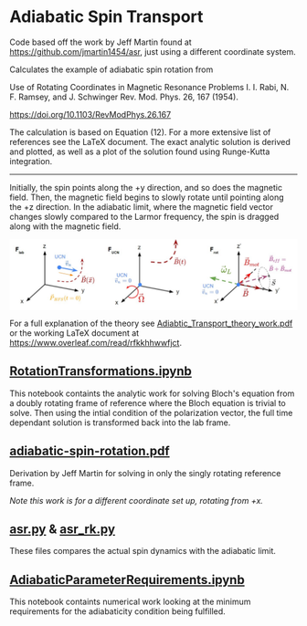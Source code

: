 # Adiabatic Spin Transport

Code based off the work by Jeff Martin found at https://github.com/jmartin1454/asr, just using a different coordinate system.

Calculates the example of adiabatic spin rotation from

Use of Rotating Coordinates in Magnetic Resonance Problems
I. I. Rabi, N. F. Ramsey, and J. Schwinger
Rev. Mod. Phys. 26, 167 (1954).

https://doi.org/10.1103/RevModPhys.26.167

The calculation is based on Equation (12). For a more extensive list of references see the LaTeX document. The exact analytic solution is derived and plotted, as well as a plot of the solution found using Runge-Kutta integration.

----

Initially, the spin points along the +y direction, and so does the magnetic field.  Then, the magnetic field begins to slowly rotate until pointing along the +z direction.  In the adiabatic limit, where the magnetic field vector changes slowly compared to the Larmor frequency, the spin is dragged along with the magnetic field.

<p align="middle">
<img align="middle" src="./Photos/frames.jpg" width="700" title="Different frames of reference" />  
</p>

For a full explanation of the theory see [Adiabtic_Transport_theory_work.pdf](https://github.com/eklem1/AdiabaticSpinTransp/blob/master/Adiabatic_Transport_theory_work.pdf) or the working LaTeX document at https://www.overleaf.com/read/rfkkhhwwfjct.

## [RotationTransformations.ipynb](https://github.com/eklem1/AdiabaticSpinTransp/blob/master/RotationTransformations.ipynb)
This notebook containts the analytic work for solving Bloch's equation from a doubly rotating frame of reference where the Bloch equation is trivial to solve. Then using the intial condition of the polarization vector, the full time dependant solution is transformed back into the lab frame.

## [adiabatic-spin-rotation.pdf](https://github.com/eklem1/AdiabaticSpinTransp/blob/master/adiabatic-spin-rotation.pdf)

Derivation by Jeff Martin for solving in only the singly rotating reference frame.   

*Note this work is for a different coordinate set up, rotating from +x.*

## [asr.py](https://github.com/eklem1/AdiabaticSpinTransp/blob/master/asr.py) & [asr_rk.py](https://github.com/eklem1/AdiabaticSpinTransp/blob/master/asr_rk.py)

These files compares the actual spin dynamics with the adiabatic limit.

## [AdiabaticParameterRequirements.ipynb](https://github.com/eklem1/AdiabaticSpinTransp/blob/master/AdiabaticParameterRequirements.ipynb)
This notebook containts numerical work looking at the minimum requirements for the adiabaticity condition being fulfilled.
